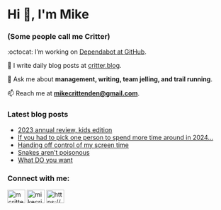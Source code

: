 # Hi 👋, I'm Mike
### (Some people call me Critter)

:octocat: I’m working on [Dependabot at GitHub](https://github.com/features/security).

📝 I write daily blog posts at [critter.blog](https://critter.blog).

💬 Ask me about **management, writing, team jelling, and trail running**.

📫 Reach me at **mikecrittenden@gmail.com**.

### Latest blog posts
<!-- BLOG-POST-LIST:START -->
- [2023 annual review, kids edition](https://critter.blog/2024/01/03/2023-annual-review-kids-edition/)
- [If you had to pick one person to spend more time around in 2024…](https://critter.blog/2024/01/02/if-you-had-to-pick-one-person-to-spend-more-time-around-in-2024/)
- [Handing off control of my screen time](https://critter.blog/2023/12/20/handing-off-control-of-my-screen-time/)
- [Snakes aren’t poisonous](https://critter.blog/2023/12/18/snakes-arent-poisonous/)
- [What DO you want](https://critter.blog/2023/12/15/what-do-you-want/)
<!-- BLOG-POST-LIST:END -->

<h3 align="left">Connect with me:</h3>
<p align="left">
<a href="https://twitter.com/mcrittenden" target="blank"><img align="center" src="https://raw.githubusercontent.com/rahuldkjain/github-profile-readme-generator/master/src/images/icons/Social/twitter.svg" alt="mcrittenden" height="30" width="40" /></a>
<a href="https://linkedin.com/in/mikecrittenden" target="blank"><img align="center" src="https://raw.githubusercontent.com/rahuldkjain/github-profile-readme-generator/master/src/images/icons/Social/linked-in-alt.svg" alt="mikecrittenden" height="30" width="40" /></a>
<a href="https://critter.blog/feed/" target="blank"><img align="center" src="https://raw.githubusercontent.com/rahuldkjain/github-profile-readme-generator/master/src/images/icons/Social/rss.svg" alt="https://critter.blog/feed/" height="30" width="40" /></a>
</p>
